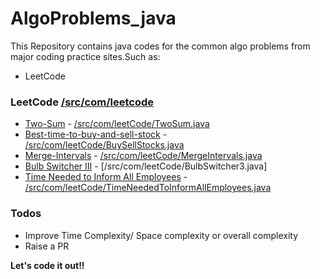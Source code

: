 # AlgoProblems_java


This Repository contains java codes for the common algo problems from major coding practice sites.Such as:

  - LeetCode

### LeetCode [/src/com/leetcode]

* [Two-Sum] - [/src/com/leetCode/TwoSum.java]
* [Best-time-to-buy-and-sell-stock] - [/src/com/leetCode/BuySellStocks.java]
* [Merge-Intervals] - [/src/com/leetCode/MergeIntervals.java]
* [Bulb Switcher III] - [/src/com/leetCode/BulbSwitcher3.java]
* [Time Needed to Inform All Employees] - [/src/com/leetCode/TimeNeededToInformAllEmployees.java]
  

### Todos

 - Improve Time Complexity/ Space complexity or overall complexity
 - Raise a PR




**Let's code it out!!**

[//]: # (These are reference links used in the body of this note and get stripped out when the markdown processor does its job. There is no need to format nicely because it shouldn't be seen. Thanks SO - http://stackoverflow.com/questions/4823468/store-comments-in-markdown-syntax)



   [/src/com/leetcode]: <https://github.com/LeetCode-ScalerTeam/AlgoProblems_java/tree/master/src/com/leetCode>

   [Two-Sum]: <https://leetcode.com/problems/two-sum>
   [Best-time-to-buy-and-sell-stock]: <https://leetcode.com/problems/best-time-to-buy-and-sell-stock/>
   [Merge-Intervals]: <https://leetcode.com/problems/merge-intervals/>
   [Bulb Switcher III]: <https://leetcode.com/contest/weekly-contest-179/problems/bulb-switcher-iii/>
   [Time Needed to Inform All Employees]: <https://leetcode.com/contest/weekly-contest-179/problems/time-needed-to-inform-all-employees/>

   [/src/com/leetCode/TwoSum.java]: <https://github.com/LeetCode-ScalerTeam/AlgoProblems_java/blob/master/src/com/leetCode/TwoSum.java>
   [/src/com/leetCode/BuySellStocks.java]: <https://github.com/LeetCode-ScalerTeam/AlgoProblems_java/blob/master/src/com/leetCode/BuySellStocks.java>
   [/src/com/leetCode/MergeIntervals.java]: <https://github.com/LeetCode-ScalerTeam/AlgoProblems_java/blob/master/src/com/leetCode/MergeIntervals.java>
   [/src/com/leetCode/BulbSwitcher3]: <https://github.com/LeetCode-ScalerTeam/AlgoProblems_java/blob/master/src/com/leetCode/BulbSwitcher3.java>
   [/src/com/leetCode/TimeNeededToInformAllEmployees.java]: <https://github.com/LeetCode-ScalerTeam/AlgoProblems_java/blob/master/src/com/leetCode/TimeNeededToInformAllEmployees.java>
   
   